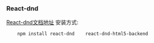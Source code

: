 ### React-dnd
[React-dnd文档地址](https://react-dnd.github.io/react-dnd/about)
安装方式:
```
    npm install react-dnd    react-dnd-html5-backend
```